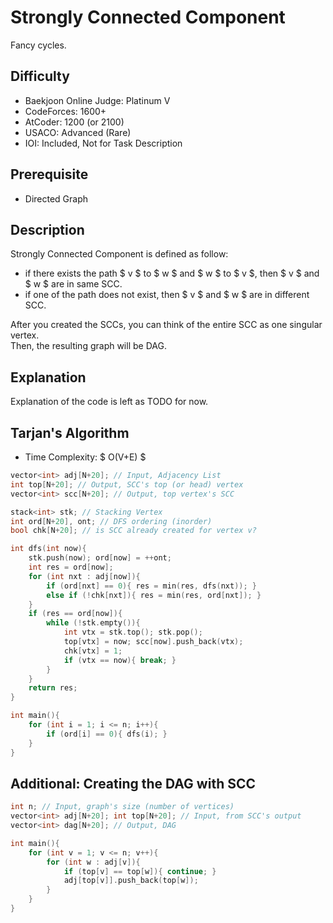 # Strongly Connected Component
Fancy cycles.

## Difficulty
- Baekjoon Online Judge: Platinum V
- CodeForces: 1600+
- AtCoder: 1200 (or 2100)
- USACO: Advanced (Rare)
- IOI: Included, Not for Task Description

## Prerequisite
- Directed Graph

## Description
Strongly Connected Component is defined as follow:
- if there exists the path $ v $ to $ w $ and $ w $ to $ v $, then $ v $ and $ w $ are in same SCC.
- if one of the path does not exist, then $ v $ and $ w $ are in different SCC.

After you created the SCCs, you can think of the entire SCC as one singular vertex.   
Then, the resulting graph will be DAG.   

## Explanation
Explanation of the code is left as TODO for now.

## Tarjan's Algorithm
- Time Complexity: $ O(V+E) $
```cpp
vector<int> adj[N+20]; // Input, Adjacency List
int top[N+20]; // Output, SCC's top (or head) vertex
vector<int> scc[N+20]; // Output, top vertex's SCC

stack<int> stk; // Stacking Vertex
int ord[N+20], ont; // DFS ordering (inorder)
bool chk[N+20]; // is SCC already created for vertex v?
```

```cpp
int dfs(int now){
	stk.push(now); ord[now] = ++ont;
	int res = ord[now];
	for (int nxt : adj[now]){
		if (ord[nxt] == 0){ res = min(res, dfs(nxt)); }
		else if (!chk[nxt]){ res = min(res, ord[nxt]); }
	}
	if (res == ord[now]){
		while (!stk.empty()){
			int vtx = stk.top(); stk.pop();
			top[vtx] = now; scc[now].push_back(vtx);
			chk[vtx] = 1;
			if (vtx == now){ break; }
		}
	}
	return res;
}

int main(){
	for (int i = 1; i <= n; i++){
		if (ord[i] == 0){ dfs(i); }
	}
}
```

## Additional: Creating the DAG with SCC
```cpp
int n; // Input, graph's size (number of vertices)
vector<int> adj[N+20]; int top[N+20]; // Input, from SCC's output
vector<int> dag[N+20]; // Output, DAG
```

```cpp
int main(){
	for (int v = 1; v <= n; v++){
		for (int w : adj[v]){
			if (top[v] == top[w]){ continue; }
			adj[top[v]].push_back(top[w]);
		}
	}
}
```